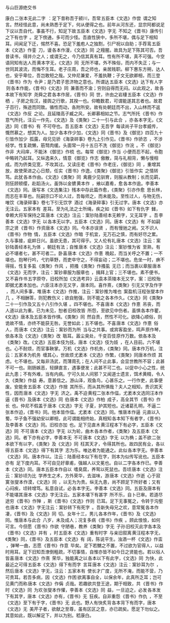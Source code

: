 与山巨源绝交书

  

康白 二张本无此二字  ：足下昔称吾于颍川，吾常 五臣本《文选》作尝  谓之知言。然经怪此意，尚未熟悉于足下，何从便得之也。前年从河东还，显宗阿都说足下议以吾自代，事虽不行，知足下故 五臣本《文选》字无  不知之 《晋书》康传引之下有也字  。足下傍通，多可而少怪。吾直性狭中，多所不堪，偶与足下相知耳。间闻足下迁，惕然不喜。恐足下羞庖人之独割，引尸祝以自助；手荐鸾 五臣本《文选》作銮  刀，谩 各本作漫，《文选》同  之羶腥。故具为足下陈其可否。吾昔读书，得并介之人；或谓无之，今乃信其真有耳。性有所不堪，真不可强。今空语同知有达人而 黄本字无，《文选》同  无所不堪，外不殊俗，而内不失正；与一世同其波流，而悔不生耳。老子庄周，吾之师也，亲居贱职。柳下惠东方朔，达人也，安乎卑位，吾岂敢短之哉。又仲尼兼爱，不羞执鞭；子文无欲卿相，而三登 《晋书》作为  令尹；是乃君子思济物之意也。所谓达 五臣本《文选》达下有人字  则 各本作能，《晋书》《文选》同  兼善而不渝；穷则自得而无闷。以此观之，故 各本故下有知字  尧舜之君 各本作居，《晋书》同  世，许由之岩棲 五臣本《文选》作栖  ，子房之佐汉，接舆之行歌，其揆一也。仰瞻数君，可谓能遂其志者也。故君子百行，殊途而同致。循性而动，各附所安。故有处朝廷而不出，入山林而不返 《文选》作反  之论。且延陵高子臧之风，长卿慕相如之节。志气所托 《晋书》作意气所托，注云一作先，《文选》及《类聚》二十一引与此合  ，亦 各本字无，《文选》同《晋书》有  不可夺也。吾 五臣本《文选》无吾字  每读尚子平台孝威传，慨然慕之，想其为人。加少 各本作少加，《文选》同《晋书》及《御览》四百九十引皆作加少  孤露，母兄见骄 《海录碎事》卷九上引作见。《晋书》作骄恣  ，不涉经学。性复疏懒，筋驽肉缓。头面常一月十五日不洗 《御览》作浣  。不 《御览》作非  大闷痒，不能沐 《御览》作梳  也。每常 《御览》作当  小便而忍不起，令胞中略转乃起耳。又纵逸来久，情意 《御览》作志  傲散，简与礼相背，懒与慢相成。而为侪类见宽，不攻其过。又读庄老 《晋书》作老庄，《御览》同  ，重增其放，故使荣进之心日颓，任实 《晋书》作逸，《类聚》《御览》引皆作实  之情转笃。此犹 各本作由。《文选》《类聚》同  禽鹿少见驯育，则服从教制；长而见羁，则狂顾顿缨，赴蹈汤火。虽饰以金镳 黄本作  ，飨以嘉肴，愈 各本作逾。李善本《文选》同。唐写本《文选集注》残本中存此篇作愈，《类聚》引亦作愈  思长林，而志在丰草也。阮嗣宗口不论人过，吾每师之，而未能及。至性过人，与物无伤，唯饮 《海录碎事》卷七下引无饮字  酒过 《海录碎事》引无过字。唐本《文选》亦无注云。五家本有  差耳。至为礼法之士所绳，疾之如 《晋书》如下有仇字  雠，幸赖大将军保持之耳 唐本《文选》注云：案钞陆善经本无赖字，又无耳字  。吾 李善本《文选》字无  以 各本无以字。五臣本《文选》同。唐本《文选》有  不如嗣宗之贤 《晋书》作资唐本《文选》同。今本亦误贤  ，而有慢驰之阙。又不识人 《晋书》作物  情， 五臣本《文选》作暗  于机宜，无万石之慎，而有好尽之累。久与事接，疵衅日兴。虽欲无患，其可得乎。又人伦有礼 唐本《文选》注云：案钞陆善经本礼为体  ，朝廷有法；自惟 唐本《文选》注云：案钞惟为省  至熟，有必不堪者七，甚不可者二。卧喜 唐本《文选》作憙  晚起，而当关呼之不置；一不堪也。抱琴行吟，弋钓草野，而吏卒守之，不得妄动；二不堪也。危坐一时，痹不得摇，性复多虱 《类聚》作风  ，把搔 《类聚》作搔虱  无已；而当裹以章服 唐本《文选》无而字，注云：案钞章服为服章也  ，揖拜上官；三不堪也。素不便书，又不喜作书 五字原夺，旧校所加《文选考异》云袁本茶陵本无又字，案：旧校殆即据尤袤本加也。六臣注本亦无又字，唐本同。喜作熹，《类聚》引无又字及作字  ，而人间多事，堆 唐本《文选》作推，注云：案钞推为堆也  案盈机 汪程张燮本作几  。不相酬答，则犯教伤义；欲自勉强，则不能之 各本作久。《文选》同《类聚》二十一引作及又五十八引作久堪  。四不堪也。不喜 唐本《文选》作憙  吊丧，而人道以此为重。已为未见，恕者 旧校改皆  所怨，至欲见中伤者。虽惧 各本作瞿，《文选》唐本及五臣本皆作惧。《类聚》同  然自责，然性不可化。欲降心顺俗，则诡故不情，亦终不能获无咎。无誉如此；五不堪也。不喜 唐本《文选》作憙  俗人，而 唐本《文选》注云：案钞而为所  当与之共事。或宾客盈坐，鸣声 原作琴，依各本及《文选》《类聚》改  聒耳。嚣尘臭处，千变百伎 原作万数。依各本及《类聚》改。《文选》五臣本伎为技。唐本《文选》伎为妓  ，在人目前。六不堪也。心不耐烦，而官事鞅掌。万机 《文选》作机务，《类聚》同。唐本作万机，注云：五家本为机务  缠其心，世故烦 尤袤本《文选》作繁，《类聚》同唐本作烦  其虑。七不堪也。又每非汤武，而薄周孔；在人间不止此事，会显世教所不容；此甚不可一也。刚肠嫉恶，轻肆直言，遇事便发；此甚不可二也。以促中小心之性，统此九患；不有外难，当有内病。宁可久处人间邪？又闻道士遗言，饵术黄精，令人久 《类聚》作益  寿。意甚信之。游山泽，观鱼鸟，心甚乐之。一行作吏，此事便废。安能舍 五臣本《文选》作捨  其所乐，而从其所惧哉？夫人之相知，贵识其天性，因而 唐本《文选》字无  济之。禹不迫 黄程二张本作偪，尤袤本文选同汪本作逼《晋书》及唐本《文选》同  伯 唐本《文选》作柏  成子，高全其节 《晋书》作长  也。仲尼不假盖于 唐本《文选》字无  子夏，护其短也。近诸葛孔明，不逼 二张本作迫，《晋书》同。他本皆作偪。尤袤本《文选》同。惟唐本作逼  元直以入蜀，华子鱼不强幼安以卿相，此可谓能相终始，真相知 各本知下有者字，《晋书》及李善本《文选》同。旧校亦加  也。足下见直木 黄汪程本下有必字，五臣本《文选》同  不可 唐本《文选》字无  以为轮，曲木 各本作者，《类聚》及五臣本《文选》同。者下亦有必字，李善本无  不可 唐本《文选》字无  以为桷；盖不欲 二张本欲下有以字，《类聚》及《文选》同  枉其天才，令得其所也。故四民有业，各以得 五臣本《文选》得下有其字  志为乐。唯达者为能通之。此似 各本字无。李善本《文选》同。唐本作以。注云：陆善经本似下有在字，则本为似传写讹也。五臣本亦有  足下度内耳。不可自见好章甫，强越人以文冕也。自以 二字各本作已。李善本《文选》同。唐本五臣本作自以  嗜臭腐，养鸳以死鼠也。吾顷 唐本《文选》注云：案钞顷为比  学养生之术，方外荣华，去滋味，游 唐本《文选》作逝  心于寂寞 张燮本作漠，《文选》同  ，以无为为贵。纵无九患，尚不顾足下所好者；又有心闷疾，顷转增笃。私意自试，必 各本字无。李善本《文选》同。五臣及唐本有  不能堪其 唐本《文选》字无注云。五家本堪下有甚字  所不乐，自卜已审。若道尽途穷 《晋书》作殚  ，斯 《晋书》《文选》作则  已耳。足下无事冤之，令转于沟壑也 唐本《文选》字无注云：案钞转下有死字  。吾新失母兄之欢，意常冤 各本作凄，《晋书》及《文选》同  切。女年十三，男儿 各本作年，《晋书》及《文选》同。惟唐本与此合  八岁，未及成人；况复多病 《晋书》作疾  。顾此悢悢，如何可言。今但愿 《晋书》作欲  守陋巷，教养 《类聚》字无  子孙 旧校灭此字各本及《晋书》《文选》并有  ，时 五臣本《文选》重有时字  与亲旧叙离 黄汪程本字无，《类聚》同，《晋书》及五臣本《文选》有  阔，陈说平生。浊酒一杯 《文选》作盃  ，弹琴一曲，志愿 《晋书》作意  毕矣。足下若嬲之不置，不过欲为官得人，以益时用耳。足下旧知吾潦倒粗疏，不切事情，自惟亦皆不如今日之贤能也。若以俗人皆喜 唐本《文选》作熹  荣华，独能离之以 各本以下有此字，《文选》同  为快，此最近之可得 五臣本《文选》得下有而字  言耳 唐本《文选》注云：案钞耳为尔  ，然后 唐本《文选》字无，注云：五家本有  使长才广度，无所不淹，而能不营，乃可贵耳。若吾多病，因 《文选》作困 欲离事自全，以保余年，此真所乏耳；岂可见黄门而称 唐本《文选》作偁  贞哉。若趣欲共登王途，期于相致，共 《晋书》作时《文选》同  为欢 张燮本作懽，李善本《文选》同  益，一旦迫之，必发 各本发下有其字，唐本《文选》亦有，《晋书》无  狂疾。自非重怨 《晋书》作仇  ，不至 《文选》至下有于字，《晋书》无  此也。野人有快炙背 各本背下有而字，唐本《文选》无  美芹子者，欲献之至尊，虽有区区之意，亦已疏矣。愿足下勿似之。其意如此，既以解足下，并以为别。嵇康白。
